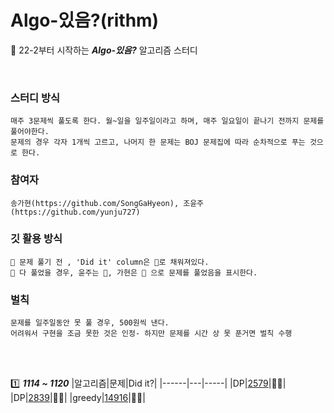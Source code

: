 # Algo-있음?(rithm)

🎼 22-2부터 시작하는 ***Algo-있음?*** 알고리즘 스터디

<br>

### 스터디 방식
    매주 3문제씩 풀도록 한다. 월~일을 일주일이라고 하며, 매주 일요일이 끝나기 전까지 문제를 풀어야한다.
    문제의 경우 각자 1개씩 고르고, 나머지 한 문제는 BOJ 문제집에 따라 순차적으로 푸는 것으로 한다. 

### 참여자
    송가현(https://github.com/SongGaHyeon), 조윤주(https://github.com/yunju727)
    
### 깃 활용 방식

    📌 문제 풀기 전 , 'Did it' column은 🖤로 채워져있다. 
    📌 다 풀었을 경우, 윤주는 💚, 가현은 💙 으로 문제를 풀었음을 표시한다. 
    
    
### 벌칙
    문제를 일주일동안 못 풀 경우, 500원씩 낸다.
    어려워서 구현을 조금 못한 것은 인정- 하지만 문제를 시간 상 못 푼거면 벌칙 수행
    
    
    

<br><br>

1️⃣  ***1114 ~ 1120***
|알고리즘|문제|Did it?|
|------|---|-----|
|DP|[2579](https://www.acmicpc.net/problem/2579)|🖤🖤|
|DP|[2839](https://www.acmicpc.net/problem/2839)|🖤🖤|
|greedy|[14916](https://www.acmicpc.net/problem/14916)|🖤🖤|

